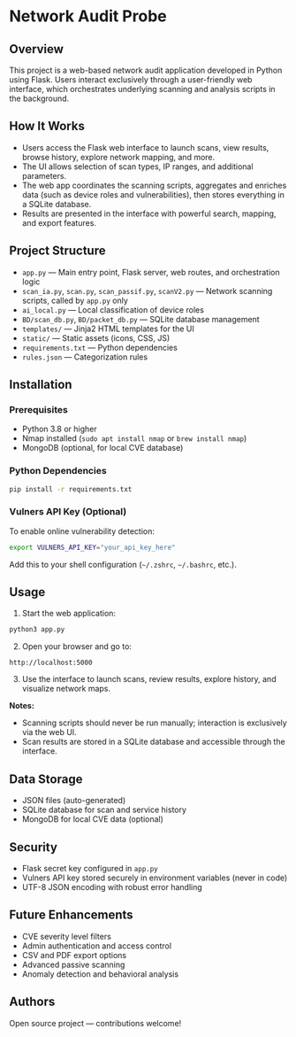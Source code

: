 # Network Audit Probe

## Overview

This project is a web-based network audit application developed in Python using Flask. Users interact exclusively through a user-friendly web interface, which orchestrates underlying scanning and analysis scripts in the background.

## How It Works

* Users access the Flask web interface to launch scans, view results, browse history, explore network mapping, and more.
* The UI allows selection of scan types, IP ranges, and additional parameters.
* The web app coordinates the scanning scripts, aggregates and enriches data (such as device roles and vulnerabilities), then stores everything in a SQLite database.
* Results are presented in the interface with powerful search, mapping, and export features.

## Project Structure

* `app.py` — Main entry point, Flask server, web routes, and orchestration logic
* `scan_ia.py`, `scan.py`, `scan_passif.py`, `scanV2.py` — Network scanning scripts, called by `app.py` only
* `ai_local.py` — Local classification of device roles
* `BD/scan_db.py`, `BD/packet_db.py` — SQLite database management
* `templates/` — Jinja2 HTML templates for the UI
* `static/` — Static assets (icons, CSS, JS)
* `requirements.txt` — Python dependencies
* `rules.json` — Categorization rules

## Installation

### Prerequisites

* Python 3.8 or higher
* Nmap installed (`sudo apt install nmap` or `brew install nmap`)
* MongoDB (optional, for local CVE database)

### Python Dependencies

```bash
pip install -r requirements.txt
```

### Vulners API Key (Optional)

To enable online vulnerability detection:

```bash
export VULNERS_API_KEY="your_api_key_here"
```

Add this to your shell configuration (`~/.zshrc`, `~/.bashrc`, etc.).

## Usage

1. Start the web application:

```bash
python3 app.py
```

2. Open your browser and go to:

```
http://localhost:5000
```

3. Use the interface to launch scans, review results, explore history, and visualize network maps.

**Notes:**

* Scanning scripts should never be run manually; interaction is exclusively via the web UI.
* Scan results are stored in a SQLite database and accessible through the interface.

## Data Storage

* JSON files (auto-generated)
* SQLite database for scan and service history
* MongoDB for local CVE data (optional)

## Security

* Flask secret key configured in `app.py`
* Vulners API key stored securely in environment variables (never in code)
* UTF-8 JSON encoding with robust error handling

## Future Enhancements

* CVE severity level filters
* Admin authentication and access control
* CSV and PDF export options
* Advanced passive scanning
* Anomaly detection and behavioral analysis

## Authors

Open source project — contributions welcome!


